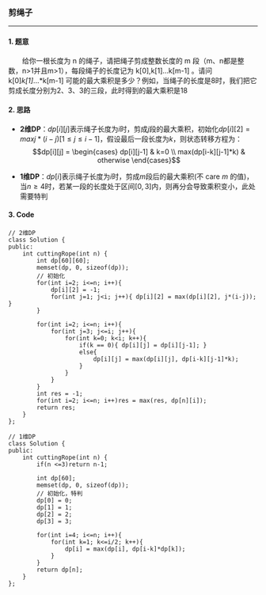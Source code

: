 ### 剪绳子

---

#### 1. 题意

&emsp;&emsp;给你一根长度为 n 的绳子，请把绳子剪成整数长度的 m 段（m、n都是整数，n>1并且m>1），每段绳子的长度记为 k[0],k[1]...k[m-1] 。请问 k[0]*k[1]*...*k[m-1] 可能的最大乘积是多少？例如，当绳子的长度是8时，我们把它剪成长度分别为2、3、3的三段，此时得到的最大乘积是18

#### 2. 思路

- **2维DP**：$dp[i][j]$表示绳子长度为$i$时，剪成$j$段的最大乘积，初始化$dp[i][2] = max j*(i-j)  [1 \leq j \leq i-1]$，假设最后一段长度为$k$，则状态转移方程为：$$dp[i][j] = \begin{cases}
dp[i][j-1] & k=0 \\
max(dp[i-k][j-1]*k) & otherwise
\end{cases}$$

- **1维DP**：$dp[i]$表示绳子长度为$i$时，剪成$m$段后的最大乘积(不 care $m$ 的值)，当$n \geq 4$时，若某一段的长度处于区间$[0,3]$内，则再分会导致乘积变小，此处需要特判

#### 3. Code

```
// 2维DP
class Solution {
public:
    int cuttingRope(int n) {
        int dp[60][60];
        memset(dp, 0, sizeof(dp));
        // 初始化
        for(int i=2; i<=n; i++){
            dp[i][2] = -1;
            for(int j=1; j<i; j++){ dp[i][2] = max(dp[i][2], j*(i-j)); }
        }

        for(int i=2; i<=n; i++){
            for(int j=3; j<=i; j++){
                for(int k=0; k<i; k++){
                    if(k == 0){ dp[i][j] = dp[i][j-1]; }
                    else{
                        dp[i][j] = max(dp[i][j], dp[i-k][j-1]*k);
                    }
                }
            }
        }
        int res = -1;
        for(int i=2; i<=n; i++)res = max(res, dp[n][i]);
        return res;
    }
};

// 1维DP
class Solution {
public:
    int cuttingRope(int n) {
        if(n <=3)return n-1;

        int dp[60];
        memset(dp, 0, sizeof(dp));
        // 初始化，特判
        dp[0] = 0;
        dp[1] = 1;
        dp[2] = 2;
        dp[3] = 3;

        for(int i=4; i<=n; i++){
            for(int k=1; k<=i/2; k++){
                dp[i] = max(dp[i], dp[i-k]*dp[k]);
            }
        }
        return dp[n];
    }
};
```